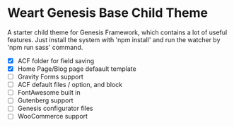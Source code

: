 # Weart Genesis Base Child Theme

A starter child theme for Genesis Framework, which contains a lot of useful features. Just install the system with 'npm install' and run the watcher by 'npm run sass' command.

- [x] ACF folder for field saving
- [x] Home Page/Blog page defaault template
- [ ] Gravity Forms support
- [ ] ACF default files / option, and block
- [ ] FontAwesome built in
- [ ] Gutenberg support
- [ ] Genesis configurator files
- [ ] WooCommerce support